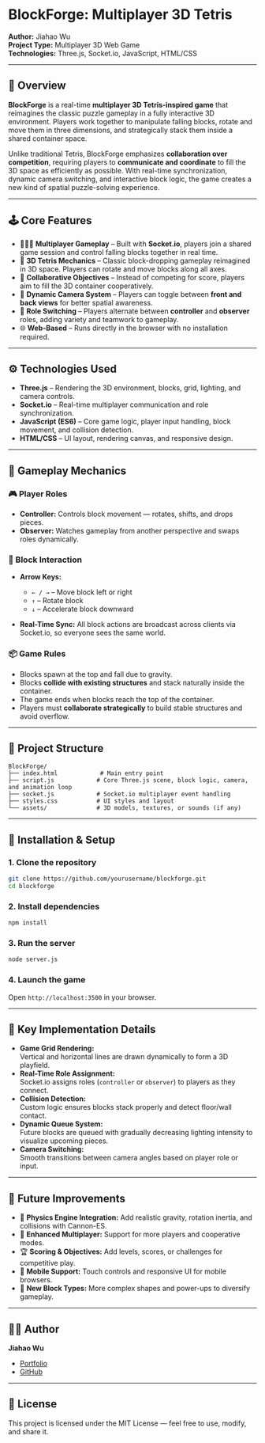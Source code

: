 
# BlockForge: Multiplayer 3D Tetris

**Author:** Jiahao Wu  
**Project Type:** Multiplayer 3D Web Game  
**Technologies:** Three.js, Socket.io, JavaScript, HTML/CSS  

---

## 🧩 Overview

**BlockForge** is a real-time **multiplayer 3D Tetris-inspired game** that reimagines the classic puzzle gameplay in a fully interactive 3D environment. Players work together to manipulate falling blocks, rotate and move them in three dimensions, and strategically stack them inside a shared container space.  

Unlike traditional Tetris, BlockForge emphasizes **collaboration over competition**, requiring players to **communicate and coordinate** to fill the 3D space as efficiently as possible. With real-time synchronization, dynamic camera switching, and interactive block logic, the game creates a new kind of spatial puzzle-solving experience.

---

## 🕹️ Core Features

- 🧑‍🤝‍🧑 **Multiplayer Gameplay** – Built with **Socket.io**, players join a shared game session and control falling blocks together in real time.  
- 🧱 **3D Tetris Mechanics** – Classic block-dropping gameplay reimagined in 3D space. Players can rotate and move blocks along all axes.  
- 🧭 **Collaborative Objectives** – Instead of competing for score, players aim to fill the 3D container cooperatively.  
- 🔁 **Dynamic Camera System** – Players can toggle between **front and back views** for better spatial awareness.  
- 🧠 **Role Switching** – Players alternate between **controller** and **observer** roles, adding variety and teamwork to gameplay.  
- 🌐 **Web-Based** – Runs directly in the browser with no installation required.

---

## ⚙️ Technologies Used

- **Three.js** – Rendering the 3D environment, blocks, grid, lighting, and camera controls.  
- **Socket.io** – Real-time multiplayer communication and role synchronization.  
- **JavaScript (ES6)** – Core game logic, player input handling, block movement, and collision detection.  
- **HTML/CSS** – UI layout, rendering canvas, and responsive design.

---

## 🧠 Gameplay Mechanics

### 🎮 Player Roles
- **Controller:** Controls block movement — rotates, shifts, and drops pieces.  
- **Observer:** Watches gameplay from another perspective and swaps roles dynamically.  

### 🧱 Block Interaction
- **Arrow Keys:**  
  - `← / →` – Move block left or right  
  - `↑` – Rotate block  
  - `↓` – Accelerate block downward  

- **Real-Time Sync:** All block actions are broadcast across clients via Socket.io, so everyone sees the same world.

### 📦 Game Rules
- Blocks spawn at the top and fall due to gravity.  
- Blocks **collide with existing structures** and stack naturally inside the container.  
- The game ends when blocks reach the top of the container.  
- Players must **collaborate strategically** to build stable structures and avoid overflow.

---

## 🧰 Project Structure

```
BlockForge/
├── index.html            # Main entry point
├── script.js            # Core Three.js scene, block logic, camera, and animation loop
├── socket.js            # Socket.io multiplayer event handling
├── styles.css           # UI styles and layout
└── assets/              # 3D models, textures, or sounds (if any)
```

---

## 🔧 Installation & Setup

### 1. Clone the repository
```bash
git clone https://github.com/yourusername/blockforge.git
cd blockforge
```

### 2. Install dependencies
```bash
npm install
```

### 3. Run the server
```bash
node server.js
```

### 4. Launch the game
Open `http://localhost:3500` in your browser.

---

## 🧪 Key Implementation Details

- **Game Grid Rendering:**  
  Vertical and horizontal lines are drawn dynamically to form a 3D playfield.  
- **Real-Time Role Assignment:**  
  Socket.io assigns roles (`controller` or `observer`) to players as they connect.  
- **Collision Detection:**  
  Custom logic ensures blocks stack properly and detect floor/wall contact.  
- **Dynamic Queue System:**  
  Future blocks are queued with gradually decreasing lighting intensity to visualize upcoming pieces.  
- **Camera Switching:**  
  Smooth transitions between camera angles based on player role or input.

---

## 🚀 Future Improvements

- 🧠 **Physics Engine Integration:** Add realistic gravity, rotation inertia, and collisions with Cannon-ES.  
- 🤝 **Enhanced Multiplayer:** Support for more players and cooperative modes.  
- 🏆 **Scoring & Objectives:** Add levels, scores, or challenges for competitive play.  
- 📱 **Mobile Support:** Touch controls and responsive UI for mobile browsers.  
- 🧩 **New Block Types:** More complex shapes and power-ups to diversify gameplay.

---

## 🧑‍💻 Author

**Jiahao Wu**  
- [Portfolio](https://johnwu-8dvrhf4mi-pipixialetsgo.vercel.app)  
- [GitHub](https://github.com/PIPIXIALETSGO)

---

## 📜 License

This project is licensed under the MIT License — feel free to use, modify, and share it.
